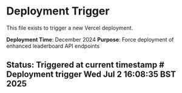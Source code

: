 # Deployment Trigger

This file exists to trigger a new Vercel deployment.

**Deployment Time**: December 2024
**Purpose**: Force deployment of enhanced leaderboard API endpoints

## Status: Triggered at current timestamp # Deployment trigger Wed Jul  2 16:08:35 BST 2025
